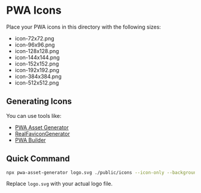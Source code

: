 # PWA Icons

Place your PWA icons in this directory with the following sizes:

- icon-72x72.png
- icon-96x96.png
- icon-128x128.png
- icon-144x144.png
- icon-152x152.png
- icon-192x192.png
- icon-384x384.png
- icon-512x512.png

## Generating Icons

You can use tools like:
- [PWA Asset Generator](https://github.com/elegantapp/pwa-asset-generator)
- [RealFaviconGenerator](https://realfavicongenerator.net/)
- [PWA Builder](https://www.pwabuilder.com/imageGenerator)

## Quick Command

```bash
npx pwa-asset-generator logo.svg ./public/icons --icon-only --background "#3b82f6" --padding "10%"
```

Replace `logo.svg` with your actual logo file.
